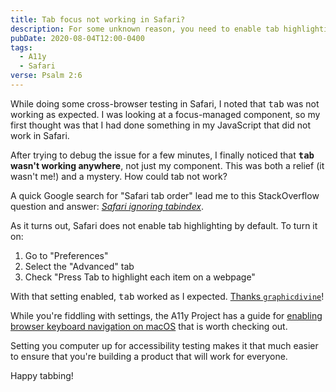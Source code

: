 ```yaml
---
title: Tab focus not working in Safari?
description: For some unknown reason, you need to enable tab highlighting in the browser's settings.
pubDate: 2020-08-04T12:00-0400
tags:
  - A11y
  - Safari
verse: Psalm 2:6
---
```


While doing some cross-browser testing in Safari, I noted that <kbd>tab</kbd> was not working as expected. I was looking at a focus-managed component, so my first thought was that I had done something in my JavaScript that did not work in Safari.

After trying to debug the issue for a few minutes, I finally noticed that **<kbd>tab</kbd> wasn't working anywhere**, not just my component. This was both a relief (it wasn't me!) and a mystery. How could tab not work?

A quick Google search for "Safari tab order" lead me to this StackOverflow question and answer: [_Safari ignoring tabindex_](https://stackoverflow.com/questions/1848390/safari-ignoring-tabindex).

As it turns out, Safari does not enable tab highlighting by default. To turn it on:

1. Go to "Preferences"
2. Select the "Advanced" tab
3. Check "Press Tab to highlight each item on a webpage"

With that setting enabled, <kbd>tab</kbd> worked as I expected. [Thanks `graphicdivine`](https://stackoverflow.com/a/1914496/8486161)!

While you're fiddling with settings, the A11y Project has a guide for [enabling browser keyboard navigation on macOS](https://www.a11yproject.com/posts/2017-12-29-macos-browser-keyboard-navigation/) that is worth checking out.

Setting you computer up for accessibility testing makes it that much easier to ensure that you're building a product that will work for everyone.

Happy tabbing!
